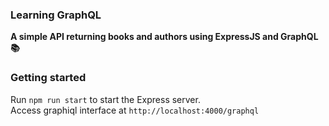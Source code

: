 ### Learning GraphQL
**A simple API returning books and authors using ExpressJS and GraphQL 📚**

### Getting started
Run `npm run start` to start the Express server.  
Access graphiql interface at `http://localhost:4000/graphql`  

